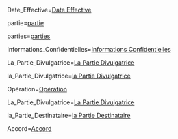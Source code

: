 Date_Effective=<a href='#Def.Date_Effective.sec' class='definedterm'>Date Effective</a>

partie=<a href='#Def.partie.sec' class='definedterm'>partie</a>

parties=<a href='#Def.parties.sec' class='definedterm'>parties</a>

Informations_Confidentielles=<a href='#Def.Informations_Confidentielles.sec' class='definedterm'>Informations Confidentielles</a>

La_Partie_Divulgatrice=<a href='#Def.la_Partie_Divulgatrice.sec' class='definedterm'>La Partie Divulgatrice</a>

la_Partie_Divulgatrice=<a href='#Def.la_Partie_Divulgatrice.sec' class='definedterm'>la Partie Divulgatrice</a>

Opération=<a href='#Def.Opération.sec' class='definedterm'>Opération</a>

La_Partie_Divulgatrice=<a href='#Def.La_Partie_Divulgatrice.sec' class='definedterm'>La Partie Divulgatrice</a>

la_Partie_Destinataire=<a href='#Def.la_Partie_Destinataire.sec' class='definedterm'>la Partie Destinataire</a>

Accord=<a href='#Def.Accord.sec' class='definedterm'>Accord</a>